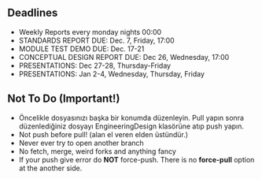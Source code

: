 
## Deadlines
* Weekly Reports every monday nights 00:00
* STANDARDS REPORT	DUE:	Dec.	7,	Friday,	17:00	
* MODULE TEST DEMO  DUE:  Dec.  17-21
* CONCEPTUAL DESIGN REPORT DUE: Dec 26, Wednesday, 17:00
* PRESENTATIONS: Dec 27-28, Thursday-Friday
* PRESENTATIONS: Jan 2-4, Wednesday, Thursday, Friday


## Not To Do (Important!) 
* Öncelikle dosyasınızı başka bir konumda düzenleyin. Pull yapın sonra düzenlediğiniz dosyayı EngineeringDesign klasörüne atıp push yapın.
* Not push before pull! (alan el veren elden üstündür.)
* Never ever try to open another branch
* No fetch, merge, weird forks and anything fancy
* If your push give error do **NOT** force-push. There is no **force-pull** option at the another side. 
